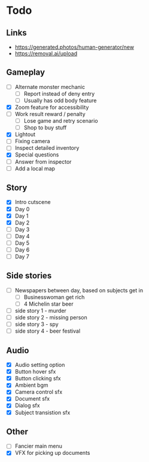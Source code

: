 # Todo

## Links

- <https://generated.photos/human-generator/new>
- <https://removal.ai/upload>

## Gameplay

- [ ] Alternate monster mechanic
  - [ ] Report instead of deny entry
  - [ ] Usually has odd body feature
- [x] Zoom feature for accessibility
- [ ] Work result reward / penalty
  - [ ] Lose game and retry scenario
  - [ ] Shop to buy stuff
- [x] Lightout
- [ ] Fixing camera
- [ ] Inspect detailed inventory
- [x] Special questions
- [ ] Answer from inspector
- [ ] Add a local map

## Story

- [x] Intro cutscene
- [x] Day 0
- [x] Day 1
- [x] Day 2
- [ ] Day 3
- [ ] Day 4
- [ ] Day 5
- [ ] Day 6
- [ ] Day 7

## Side stories

- [ ] Newspapers between day, based on subjects get in
  - [ ] Businesswoman get rich
  - [ ] 4 Michelin star beer
- [ ] side story 1 - murder
- [ ] side story 2 - missing person
- [ ] side story 3 - spy
- [ ] side story 4 - beer festival

## Audio

- [x] Audio setting option
- [x] Button hover sfx
- [x] Button clicking sfx
- [x] Ambient bgm
- [x] Camera control sfx
- [x] Document sfx
- [x] Dialog sfx
- [x] Subject transistion sfx

## Other

- [ ] Fancier main menu
- [x] VFX for picking up documents
